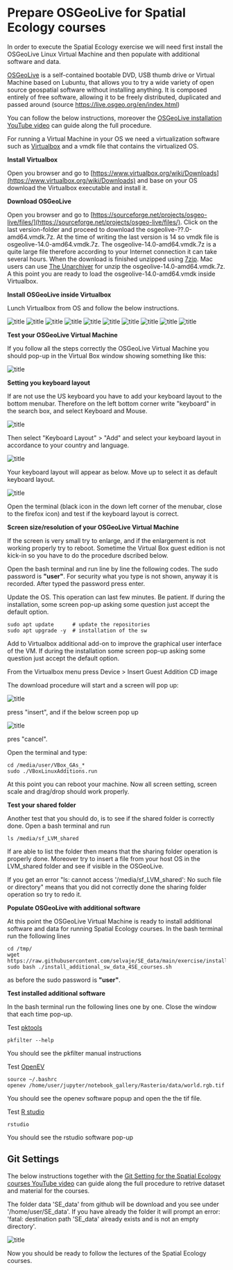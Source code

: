 # Prepare OSGeoLive for Spatial Ecology courses


In order to execute the Spatial Ecology exercise we will need first install the OSGeoLive Linux Virtual Machine and then populate with additional software and data.

[OSGeoLive](https://live.osgeo.org/en/index.html) is a self-contained bootable DVD, USB thumb drive or Virtual Machine based on Lubuntu, that allows you to try a wide variety of open source geospatial software without installing anything. It is composed entirely of free software, allowing it to be freely distributed, duplicated and passed around (source https://live.osgeo.org/en/index.html)

You can follow the below instructions, moreover the [OSGeoLive installation YouTube video](https://youtu.be/wnRkkpaxqBU) can guide along the full procedure.  

For running a Virtual Machine in your OS we need a virtualization software such as [Virtualbox](https://www.virtualbox.org/) and a vmdk file that contains the virtualized OS.

**Install Virtualbox**

Open you browser and go to [https://www.virtualbox.org/wiki/Downloads](https://www.virtualbox.org/wiki/Downloads) and base on your OS download the Virtualbox executable and install it. 

**Download OSGeoLive**

Open you browser and go to [https://sourceforge.net/projects/osgeo-live/files/](https://sourceforge.net/projects/osgeo-live/files/). Click on the last version-folder and proceed to  download the osgeolive-??.0-amd64.vmdk.7z. At the time of writing the last version is 14 so vmdk file is osgeolive-14.0-amd64.vmdk.7z. The osgeolive-14.0-amd64.vmdk.7z is a quite large file therefore according to your Internet connection it can take several hours. When the download is finished unzipped using [7zip](https://www.7-zip.org). Mac users can use [The Unarchiver](https://apps.apple.com/in/app/the-unarchiver/id425424353?mt=12) for unzip the osgeolive-14.0-amd64.vmdk.7z. A this point you are ready to load the osgeolive-14.0-amd64.vmdk inside Virtualbox.

**Install OSGeoLive inside Virtualbox**

Lunch Virtualbox from OS and follow the below instructions. 

![title](Installation_vm_osgeo-live14_p0.png)
![title](Installation_vm_osgeo-live14_p1.png)
![title](Installation_vm_osgeo-live14_p2.png)
![title](Installation_vm_osgeo-live14_p3.png)
![title](Installation_vm_osgeo-live14_p4.png)
![title](Installation_vm_osgeo-live14_p5.png)
![title](Installation_vm_osgeo-live14_p6.png)
![title](Installation_vm_osgeo-live14_p7.png)
![title](Installation_vm_osgeo-live14_p8.png)
![title](Installation_vm_osgeo-live14_p9.png)

**Test your OSGeoLive Virtual Machine**

If you follow all the steps correctly the OSGeoLive Virtual Machine you should pop-up in the Virtual Box window showing something like this:

![title](Installation_vm_osgeo-live14_p10.png)

**Setting you keyboard layout**

If are not use the US keyboard you have to add your keyboard layout to the bottom menubar. Therefore on the left bottom corner write "keyboard" in the search box, and select Keyboard and Mouse.

![title](keyboard_setting1.png)

Then select "Keyboard Layout" > "Add" and select your keyboard layout in accordance to your country and language.

![title](keyboard_setting2.png)

Your keyboard layout will appear as below. Move up to select it as default keyboard layout.

![title](keyboard_setting3.png)

Open the terminal (black icon in the down left corner of the menubar, close to the firefox icon) and test if the keyboard layout is correct. 

**Screen size/resolution of your OSGeoLive Virtual Machine**

If the screen is very small try to enlarge, and if the enlargement is not working properly try to reboot. Sometime the Virtual Box guest edition is not kick-in so you have to do the procedure dscribed below. 

Open the bash terminal and run line by line the following codes. The sudo password is **"user"**. For security what you type is not shown, anyway it is recorded. After typed the password press enter.

Update the OS. This operation can last few minutes. Be patient. If during the installation, some screen pop-up asking some question just accept the default option. 

    sudo apt update      # update the repositories
    sudo apt upgrade -y  # installation of the sw

Add to Virtualbox additional add-on to improve the graphical user interface of the VM.
If during the installation some screen pop-up asking some question just accept the default option.

From the Virtualbox menu press Device > Insert Guest Addition CD image

The download procedure will start and a screen will pop up:

![title](GuestAddition1.png)

press "insert", and if the below screen pop up 

![title](GuestAddition2.png)

pres "cancel".

Open the terminal and type:

    cd /media/user/VBox_GAs_*
    sudo ./VBoxLinuxAdditions.run

At this point you can reboot your machine. Now all screen setting, screen scale and drag/drop should work properly.

**Test your shared folder**

Another test that you should do, is to see if the shared folder is correctly done. Open a bash terminal and run 

    ls /media/sf_LVM_shared
   
If are able to list the folder then means that the sharing folder operation is properly done. Moreover try to insert a file from your host OS in the LVM_shared folder and see if visible in the OSGeoLive. 

If you get an error "ls: cannot access '/media/sf_LVM_shared': No such file or directory" means that you did not correctly done the sharing folder operation so try to redo it.

**Populate OSGeoLive with additional software**

At this point the OSGeoLive Virtual Machine is ready to install additional software and data for running Spatial Ecology courses. In the bash terminal run the following lines 

    cd /tmp/
    wget https://raw.githubusercontent.com/selvaje/SE_data/main/exercise/install_additional_sw_data_4SE_courses.sh
    sudo bash ./install_additional_sw_data_4SE_courses.sh

as before the sudo password is **"user"**.

**Test installed additional software**

In the bash terminal run the following lines one by one. Close the window that each time pop-up.

Test [pktools](http://pktools.nongnu.org/html/index.html)

    pkfilter --help
 
You should see the pkfilter manual instructions 
 
Test [OpenEV](http://openev.sourceforge.net)
 
    source ~/.bashrc
    openev /home/user/jupyter/notebook_gallery/Rasterio/data/world.rgb.tif

You should see the openev software popup and open the the tif file. 

Test  [R studio](https://rstudio.com)

    rstudio

You should see the rstudio software pop-up

## Git Settings 

The below instructions together with the [Git Setting for the Spatial Ecology courses YouTube video](https://www.youtube.com/watch?v=QzMNHEStG0U&t=6s) can guide along the full procedure to retrive dataset and material for the courses.  

The folder data 'SE\_data' from github will be download and you see under '/home/user/SE\_data'. If you have already the folder it will prompt an error: 'fatal: destination path 'SE_data' already exists and is not an empty directory'.

![title](Git_setting_4courses.png)

Now you should be ready to follow the lectures of the Spatial Ecology courses.

<!---
## Setting Python Virtual Env.

sudo apt-get install python3-venv
python3 -m venv pyVenv

pip install -U pip
pip install jupyterlab
-->
